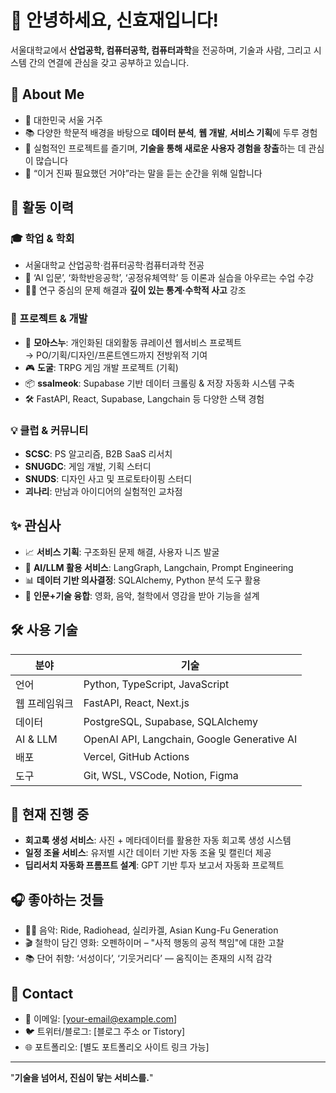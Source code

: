 # 👋 안녕하세요, 신효재입니다!

서울대학교에서 **산업공학, 컴퓨터공학, 컴퓨터과학**을 전공하며, 기술과 사람, 그리고 시스템 간의 연결에 관심을 갖고 공부하고 있습니다.

## 🧠 About Me

- 📍 대한민국 서울 거주
- 📚 다양한 학문적 배경을 바탕으로 **데이터 분석**, **웹 개발**, **서비스 기획**에 두루 경험
- 🔬 실험적인 프로젝트를 즐기며, **기술을 통해 새로운 사용자 경험을 창출**하는 데 관심이 많습니다
- 💬 “이거 진짜 필요했던 거야”라는 말을 듣는 순간을 위해 일합니다

## 🚀 활동 이력

### 🎓 학업 & 학회
- 서울대학교 산업공학·컴퓨터공학·컴퓨터과학 전공
- 📘 ‘AI 입문’, ‘화학반응공학’, ‘공정유체역학’ 등 이론과 실습을 아우르는 수업 수강
- 🧑‍🏫 연구 중심의 문제 해결과 **깊이 있는 통계·수학적 사고** 강조

### 🧩 프로젝트 & 개발
- 📌 **모아스누**: 개인화된 대외활동 큐레이션 웹서비스 프로젝트  
  → PO/기획/디자인/프론트엔드까지 전방위적 기여
- 🎮 **도굴**: TRPG 게임 개발 프로젝트 (기획)
- 📦 **ssalmeok**: Supabase 기반 데이터 크롤링 & 저장 자동화 시스템 구축
- 🛠 FastAPI, React, Supabase, Langchain 등 다양한 스택 경험

### 💡 클럽 & 커뮤니티
- **SCSC**: PS 알고리즘, B2B SaaS 리서치
- **SNUGDC**: 게임 개발, 기획 스터디
- **SNUDS**: 디자인 사고 및 프로토타이핑 스터디
- **괴나리**: 만남과 아이디어의 실험적인 교차점

## ✨ 관심사

- 📈 **서비스 기획**: 구조화된 문제 해결, 사용자 니즈 발굴
- 🧬 **AI/LLM 활용 서비스**: LangGraph, Langchain, Prompt Engineering
- 📊 **데이터 기반 의사결정**: SQLAlchemy, Python 분석 도구 활용
- 🧩 **인문+기술 융합**: 영화, 음악, 철학에서 영감을 받아 기능을 설계

## 🛠 사용 기술

| 분야 | 기술 |
|------|------|
| 언어 | Python, TypeScript, JavaScript |
| 웹 프레임워크 | FastAPI, React, Next.js |
| 데이터 | PostgreSQL, Supabase, SQLAlchemy |
| AI & LLM | OpenAI API, Langchain, Google Generative AI |
| 배포 | Vercel, GitHub Actions |
| 도구 | Git, WSL, VSCode, Notion, Figma |

## 📎 현재 진행 중

- **회고록 생성 서비스**: 사진 + 메타데이터를 활용한 자동 회고록 생성 시스템  
- **일정 조율 서비스**: 유저별 시간 데이터 기반 자동 조율 및 캘린더 제공
- **딥리서치 자동화 프롬프트 설계**: GPT 기반 투자 보고서 자동화 프로젝트

## 🎧 좋아하는 것들

- 🧑‍🎤 음악: Ride, Radiohead, 실리카겔, Asian Kung-Fu Generation
- 🎬 철학이 담긴 영화: 오펜하이머 – "사적 행동의 공적 책임"에 대한 고찰
- 📚 단어 취향: ‘서성이다’, ‘기웃거리다’ — 움직이는 존재의 시적 감각

## 🤝 Contact

- 📨 이메일: [your-email@example.com]
- 🐦 트위터/블로그: [블로그 주소 or Tistory]
- 🌐 포트폴리오: [별도 포트폴리오 사이트 링크 가능]

---

"**기술을 넘어서, 진심이 닿는 서비스를.**"


<!---
pypypypy5/pypypypy5 is a ✨ special ✨ repository because its `README.md` (this file) appears on your GitHub profile.
You can click the Preview link to take a look at your changes.
--->
